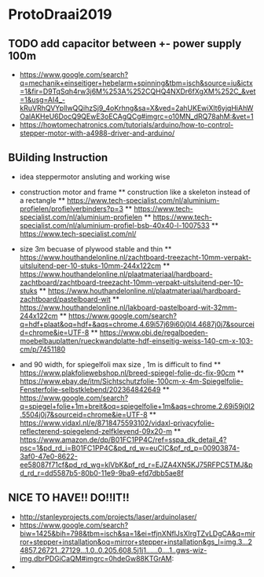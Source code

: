 # ProtoDraai2019

## TODO add capacitor between +- power supply 100m

* https://www.google.com/search?q=mechanik+einseitiger+hebelarm+spinning&tbm=isch&source=iu&ictx=1&fir=D9TqSqh4rw3j6M%253A%252CQHQ4NXDr6fXgXM%252C_&vet=1&usg=AI4_-kRuVRhQVYpllwQQihzSj9_4oKrhng&sa=X&ved=2ahUKEwiXlt6yjqHiAhWOalAKHeU6DocQ9QEwE3oECAgQCg#imgrc=o10MN_dRQ78ahM:&vet=1
* https://howtomechatronics.com/tutorials/arduino/how-to-control-stepper-motor-with-a4988-driver-and-arduino/

## BUilding Instruction
* idea steppermotor ansluting and working wise
* construction motor and frame
 ** construction like a skeleton instead of a rectangle
 ** https://www.tech-specialist.com/nl/aluminium-profielen/profielverbinders?p=3
 ** https://www.tech-specialist.com/nl/aluminium-profielen
 ** https://www.tech-specialist.com/nl/aluminium-profiel-bsb-40x40-l-1007533
 ** https://www.tech-specialist.com/nl/

* size 3m becuase of plywood stable and thin
 ** https://www.houthandelonline.nl/zachtboard-treezacht-10mm-verpakt-uitsluitend-per-10-stuks-10mm-244x122cm
 ** https://www.houthandelonline.nl/plaatmateriaal/hardboard-zachtboard/zachtboard-treezacht-10mm-verpakt-uitsluitend-per-10-stuks
 ** https://www.houthandelonline.nl/plaatmateriaal/hardboard-zachtboard/pastelboard-wit
 ** https://www.houthandelonline.nl/lakboard-pastelboard-wit-32mm-244x122cm
 ** https://www.google.com/search?q=hdf+plaat&oq=hdf+&aqs=chrome.4.69i57j69i60j0l4.4687j0j7&sourceid=chrome&ie=UTF-8
 ** https://www.obi.de/regalboeden-moebelbauplatten/rueckwandplatte-hdf-einseitig-weiss-140-cm-x-103-cm/p/7451180
* and 90 width, for spiegelfoli max size , 1m is difficult to find
 ** https://www.plakfoliewebshop.nl/breed-spiegel-folie-dc-fix-90cm
 ** https://www.ebay.de/itm/Sichtschutzfolie-100cm-x-4m-Spiegelfolie-Fensterfolie-selbstklebend/202364842649
 ** https://www.google.com/search?q=spiegel+folie+1m+breit&oq=spiegelfolie+1m&aqs=chrome.2.69i59j0l2.5504j0j7&sourceid=chrome&ie=UTF-8
 ** https://www.vidaxl.nl/e/8718475593102/vidaxl-privacyfolie-reflecterend-spiegelend-zelfklevend-09x20-m
 ** https://www.amazon.de/dp/B01FC1PP4C/ref=sspa_dk_detail_4?psc=1&pd_rd_i=B01FC1PP4C&pd_rd_w=euCIC&pf_rd_p=00903874-3af0-47e0-8622-ee58087f71cf&pd_rd_wg=klVbK&pf_rd_r=EJZA4XN5KJ75RFPC5TMJ&pd_rd_r=dd5587b5-80b0-11e9-9ba9-efd7dbb5ae8f

## NICE TO HAVE!! DO!!IT!!
* http://stanleyprojects.com/projects/laser/arduinolaser/
* https://www.google.com/search?biw=1425&bih=798&tbm=isch&sa=1&ei=tfjnXNflJsXIrgTZvLDgCA&q=mirror+stepper+installation&oq=mirror+stepper+installation&gs_l=img.3...24857.26721..27129...1.0..0.205.608.5j1j1......0....1..gws-wiz-img.dbrPDGiCaQM#imgrc=0hdeGw88KTGrAM:
*  
